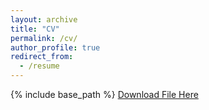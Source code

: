 ```yaml
---
layout: archive
title: "CV"
permalink: /cv/
author_profile: true
redirect_from:
  - /resume
---
```


{% include base_path %}
[Download File Here](https://SHangrunLu666.github.io/files/CV.pdf)
